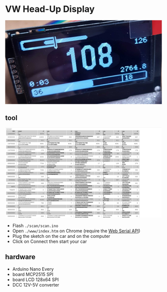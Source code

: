 # VW Head-Up Display

![portal-config-rules](./doc/lcd.jpg)

## tool

![chrome-scanner](./doc/scan-chrome.png)
- Flash `./scan/scan.ino`
- Open `./www/index.htm` on Chrome (require the [Web Serial API](https://developer.mozilla.org/en-US/docs/Web/API/Web_Serial_API))
- Plug the sketch on the car and on the computer
- Click on Connect then start your car

## hardware

- Arduino Nano Every
- board MCP2515 SPI
- board LCD 128x64 SPI
- DCC 12V-5V converter

